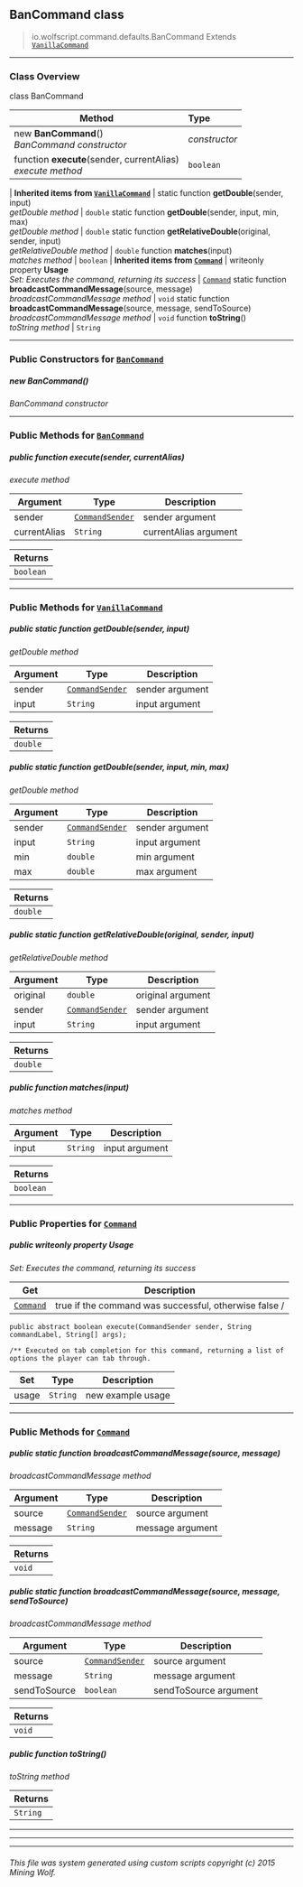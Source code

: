 ## BanCommand __class__

>io.wolfscript.command.defaults.BanCommand
>Extends [`VanillaCommand`](VanillaCommand.md)

---

### Class Overview

class BanCommand

Method | Type   
--- | :--- 
new __BanCommand__() <br> _BanCommand constructor_ | _constructor_
 function __execute__(sender, currentAlias) <br> _execute method_ | `boolean`
 |
__Inherited items from [`VanillaCommand`](VanillaCommand.md)__ |
static function __getDouble__(sender, input) <br> _getDouble method_ | `double`
static function __getDouble__(sender, input, min, max) <br> _getDouble method_ | `double`
static function __getRelativeDouble__(original, sender, input) <br> _getRelativeDouble method_ | `double`
 function __matches__(input) <br> _matches method_ | `boolean`
 |
__Inherited items from [`Command`](..\Command.md)__ |
 writeonly property __Usage__ <br> _Set: Executes the command, returning its success_ | [`Command`](..\Command.md)
static function __broadcastCommandMessage__(source, message) <br> _broadcastCommandMessage method_ | `void`
static function __broadcastCommandMessage__(source, message, sendToSource) <br> _broadcastCommandMessage method_ | `void`
 function __toString__() <br> _toString method_ | `String`







---

### Public Constructors for [`BanCommand`](BanCommand.md)

##### <a id='bancommand'></a>new __BanCommand__() 

_BanCommand constructor_


---

### Public Methods for [`BanCommand`](BanCommand.md)

##### <a id='execute'></a>public  function __execute__(sender, currentAlias)

_execute method_

Argument | Type | Description  
--- | --- | --- 
sender | [`CommandSender`](..\CommandSender.md) | sender argument
currentAlias | `String` | currentAlias argument

Returns | 
--- | 
`boolean` |


---

### Public Methods for [`VanillaCommand`](VanillaCommand.md)

##### <a id='getdouble'></a>public static function __getDouble__(sender, input)

_getDouble method_

Argument | Type | Description  
--- | --- | --- 
sender | [`CommandSender`](..\CommandSender.md) | sender argument
input | `String` | input argument

Returns | 
--- | 
`double` |


##### <a id='getdouble'></a>public static function __getDouble__(sender, input, min, max)

_getDouble method_

Argument | Type | Description  
--- | --- | --- 
sender | [`CommandSender`](..\CommandSender.md) | sender argument
input | `String` | input argument
min | `double` | min argument
max | `double` | max argument

Returns | 
--- | 
`double` |


##### <a id='getrelativedouble'></a>public static function __getRelativeDouble__(original, sender, input)

_getRelativeDouble method_

Argument | Type | Description  
--- | --- | --- 
original | `double` | original argument
sender | [`CommandSender`](..\CommandSender.md) | sender argument
input | `String` | input argument

Returns | 
--- | 
`double` |


##### <a id='matches'></a>public  function __matches__(input)

_matches method_

Argument | Type | Description  
--- | --- | --- 
input | `String` | input argument

Returns | 
--- | 
`boolean` |


---

### Public Properties for [`Command`](..\Command.md)

##### <a id='usage'></a>public  writeonly property __Usage__

_Set: Executes the command, returning its success_

Get | Description
--- | --- 
[`Command`](..\Command.md) | true if the command was successful, otherwise false /
    public abstract boolean execute(CommandSender sender, String commandLabel, String[] args);

    /** Executed on tab completion for this command, returning a list of options the player can tab through.

Set | Type | Description  
--- | --- | --- 
usage | `String` | new example usage


---

### Public Methods for [`Command`](..\Command.md)

##### <a id='broadcastcommandmessage'></a>public static function __broadcastCommandMessage__(source, message)

_broadcastCommandMessage method_

Argument | Type | Description  
--- | --- | --- 
source | [`CommandSender`](..\CommandSender.md) | source argument
message | `String` | message argument

Returns | 
--- | 
`void` |


##### <a id='broadcastcommandmessage'></a>public static function __broadcastCommandMessage__(source, message, sendToSource)

_broadcastCommandMessage method_

Argument | Type | Description  
--- | --- | --- 
source | [`CommandSender`](..\CommandSender.md) | source argument
message | `String` | message argument
sendToSource | `boolean` | sendToSource argument

Returns | 
--- | 
`void` |


##### <a id='tostring'></a>public  function __toString__()

_toString method_

Returns | 
--- | 
`String` |


---


---


---


###### This file was system generated using custom scripts copyright (c) 2015 Mining Wolf.
	

